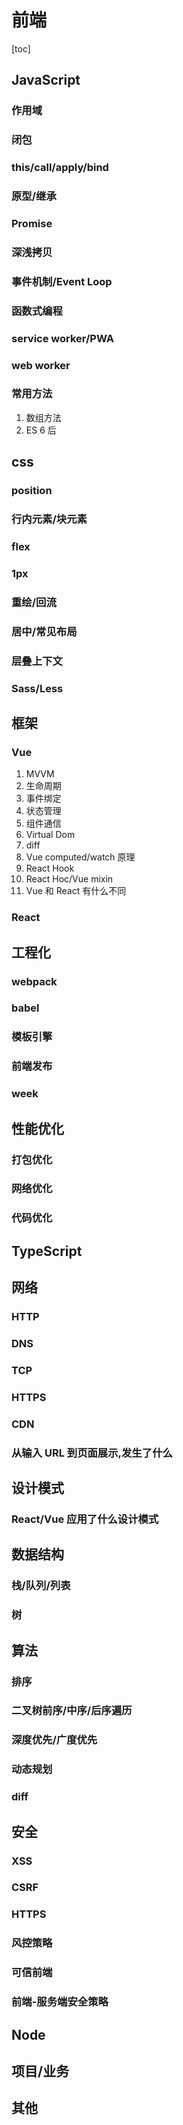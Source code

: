 # 前端

[toc]

## JavaScript

### 

### 作用域

### 闭包

### this/call/apply/bind

### 原型/继承

### Promise

### 深浅拷贝

### 事件机制/Event Loop

### 函数式编程

### service worker/PWA

### web worker

### 常用方法

1. 数组方法
2. ES 6 后

## css

### position

### 行内元素/块元素

### flex

### 1px

### 重绘/回流

### 居中/常见布局

### 层叠上下文

### Sass/Less

## 框架

### Vue

1. MVVM
2. 生命周期
3. 事件绑定
4. 状态管理
5. 组件通信
6. Virtual Dom
7. diff
8. Vue computed/watch 原理
9. React Hook
10. React Hoc/Vue mixin
11. Vue 和 React 有什么不同

### React

## 工程化

### webpack

### babel

### 模板引擎

### 前端发布

### week

## 性能优化

### 打包优化

### 网络优化

### 代码优化

## TypeScript

## 网络

### HTTP

### DNS

### TCP

### HTTPS

### CDN

### 从输入 URL 到页面展示,发生了什么

## 设计模式

### React/Vue 应用了什么设计模式

## 数据结构

### 栈/队列/列表

### 树

## 算法

### 排序

### 二叉树前序/中序/后序遍历

### 深度优先/广度优先

### 动态规划

### diff

## 安全

### XSS

### CSRF

### HTTPS

### 风控策略

### 可信前端

### 前端-服务端安全策略

## Node

## 项目/业务

## 其他
